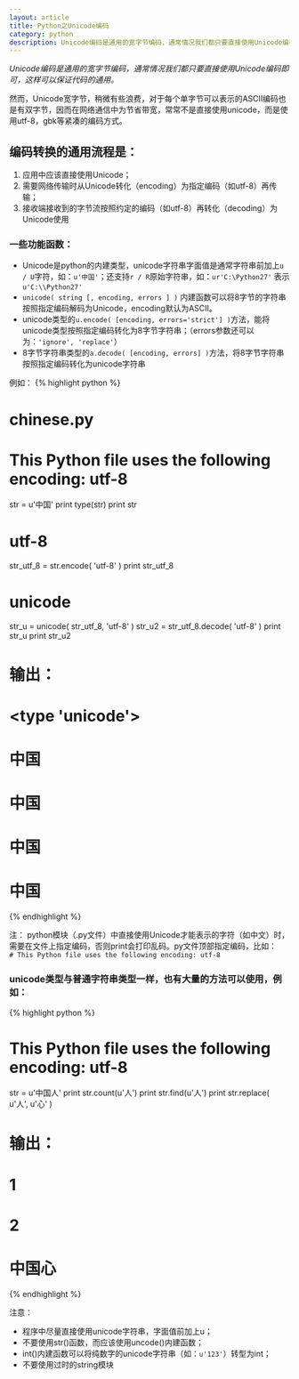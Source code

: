 ```yaml
---
layout: article
title: Python之Unicode编码
category: python
description: Unicode编码是通用的宽字节编码，通常情况我们都只要直接使用Unicode编码即可，这样可以保证代码的通用。
---
```

*Unicode编码是通用的宽字节编码，通常情况我们都只要直接使用Unicode编码即可，这样可以保证代码的通用。*  

然而，Unicode宽字节，稍微有些浪费，对于每个单字节可以表示的ASCII编码也是有双字节，因而在网络通信中为节省带宽，常常不是直接使用unicode，而是使用utf-8，gbk等紧凑的编码方式。

## 编码转换的通用流程是：

1. 应用中应该直接使用Unicode；
2. 需要网络传输时从Unicode转化（encoding）为指定编码（如utf-8）再传输；
3. 接收端接收到的字节流按照约定的编码（如utf-8）再转化（decoding）为Unicode使用
 
### 一些功能函数：
 
- Unicode是python的内建类型，unicode字符串字面值是通常字符串前加上`u / U`字符，如：`u'中国'`；还支持`r / R`原始字符串，如：`ur'C:\Python27'` 表示 `u'C:\\Python27'`
- `unicode( string [, encoding, errors ] )` 内建函数可以将8字节的字符串按照指定编码解码为Unicode，encoding默认为ASCII。
- unicode类型的`u.encode( [encoding, errors='strict'] )`方法，能将unicode类型按照指定编码转化为8字节字符串；（errors参数还可以为：`'ignore', 'replace'`）
- 8字节字符串类型的`a.decode( [encoding, errors] )`方法，将8字节字符串按照指定编码转化为unicode字符串
 
例如：
{% highlight python %}
# chinese.py
# This Python file uses the following encoding: utf-8
str = u'中国'
print type(str)
print str
 
# utf-8
str_utf_8 = str.encode( 'utf-8' )
print str_utf_8
 
# unicode
str_u = unicode( str_utf_8, 'utf-8' )
str_u2 = str_utf_8.decode( 'utf-8' )
print str_u
print str_u2
 
# 输出：
# <type 'unicode'>
# 中国
# 中国
# 中国
# 中国
{% endhighlight %}

注：
python模块（.py文件）中直接使用Unicode才能表示的字符（如中文）时，需要在文件上指定编码，否则print会打印乱码。py文件顶部指定编码，比如：  
`# This Python file uses the following encoding: utf-8`
 
 
### unicode类型与普通字符串类型一样，也有大量的方法可以使用，例如：
{% highlight python %}
# This Python file uses the following encoding: utf-8
str = u'中国人'
print str.count(u'人')
print str.find(u'人')
print str.replace( u'人', u'心' )
 
# 输出：
# 1
# 2
# 中国心
{% endhighlight %}

注意：

- 程序中尽量直接使用unicode字符串，字面值前加上u；
- 不要使用str()函数，而应该使用uncode()内建函数；
- int()内建函数可以将纯数字的unicode字符串（如：`u'123'`）转型为int；
- 不要使用过时的string模块 
 